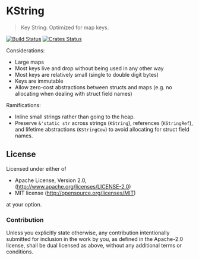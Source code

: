 KString
===========

> Key String: Optimized for map keys.

[![Build Status](https://dev.azure.com/cobalt-org/cobalt-org/_apis/build/status/liquid-rust?branchName=master)](https://dev.azure.com/cobalt-org/cobalt-org/_build/latest?definitionId=1&branchName=master)
[![Crates Status](https://img.shields.io/crates/v/kstring.svg)](https://crates.io/crates/kstring)

Considerations:
- Large maps
- Most keys live and drop without being used in any other way
- Most keys are relatively small (single to double digit bytes)
- Keys are immutable
- Allow zero-cost abstractions between structs and maps (e.g. no allocating
  when dealing with struct field names)

Ramifications:
- Inline small strings rather than going to the heap.
- Preserve `&'static str` across strings (`KString`),
  references (`KStringRef`), and lifetime abstractions (`KStringCow`) to avoid
  allocating for struct field names.

## License

Licensed under either of

 * Apache License, Version 2.0, (http://www.apache.org/licenses/LICENSE-2.0)
 * MIT license (http://opensource.org/licenses/MIT)

at your option.

### Contribution

Unless you explicitly state otherwise, any contribution intentionally
submitted for inclusion in the work by you, as defined in the Apache-2.0
license, shall be dual licensed as above, without any additional terms or
conditions.
